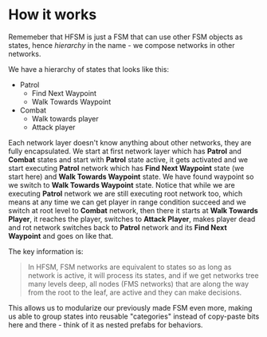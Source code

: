 # How it works

Rememeber that HFSM is just a FSM that can use other FSM objects as states, hence
_hierarchy_ in the name - we compose networks in other networks.

We have a hierarchy of states that looks like this:
- Patrol
  - Find Next Waypoint
  - Walk Towards Waypoint
- Combat
  - Walk towards player
  - Attack player

Each network layer doesn't know anything about other networks, they are fully
encapsulated. We start at first network layer which has __Patrol__ and __Combat__
states and start with __Patrol__ state active, it gets activated and we start
executing __Patrol__ network which has __Find Next Waypoint__ state (we start
here) and __Walk Towards Waypoint__ state. We have found waypoint so we switch
to __Walk Towards Waypoint__ state. Notice that while we are executing __Patrol__
network we are still executing root network too, which means at any time we can
get player in range condition succeed and we switch at root level to __Combat__
network, then there it starts at __Walk Towards Player__, it reaches the player,
switches to __Attack Player__, makes player dead and rot network switches back
to __Patrol__ network and its __Find Next Waypoint__ and goes on like that.

The key information is:

> In HFSM, FSM networks are equivalent to states so as long as network is active,
> it will process its states, and if we get networks tree many levels deep, all
> nodes (FMS networks) that are along the way from the root to the leaf, are
> active and they can make decisions.

This allows us to modularize our previously made FSM even more, making us able
to group states into reusable "categories" instead of copy-paste bits here and
there - think of it as nested prefabs for behaviors.
